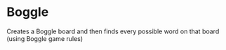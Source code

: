 # Boggle
Creates a Boggle board and then finds every possible word on that board (using Boggle game rules)
